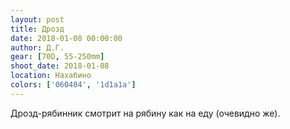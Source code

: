 ```yaml
---
layout: post
title: Дрозд
date: 2018-01-08 00:00:00
author: Д.Г.
gear: [70D, 55-250mm]
shoot_date: 2018-01-08
location: Нахабино
colors: ['060404', '1d1a1a']
---
```

Дрозд-рябинник смотрит на рябину как на еду (очевидно же).
